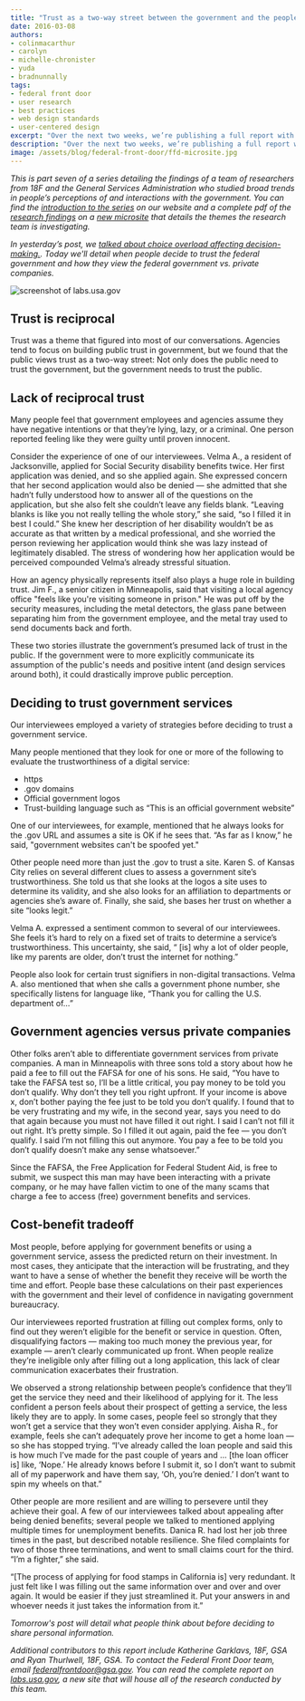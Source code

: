 ```yaml
---
title: "Trust as a two-way street between the government and the people it serves"
date: 2016-03-08
authors:
- colinmacarthur
- carolyn
- michelle-chronister
- yuda
- bradnunnally
tags:
- federal front door
- user research
- best practices
- web design standards
- user-centered design
excerpt: "Over the next two weeks, we’re publishing a full report with findings from our research to better understand the public's overall experience interacting with the federal government and their attitudes about sharing information with government agencies. In today’s installment, we'll detail when people decide to trust the federal government and how they view the federal government vs. private companies."
description: "Over the next two weeks, we’re publishing a full report with findings from our research to better understand the public's overall experience interacting with the federal government and their attitudes about sharing information with government agencies. In today’s installment, detail when people decide to trust the federal government and how they view the federal government vs. private companies."
image: /assets/blog/federal-front-door/ffd-microsite.jpg
---
```



_This is part seven of a series detailing the findings of a team of researchers from 18F and the General Services Administration who studied broad trends in people’s perceptions of and interactions with the government. You can find the [introduction to the series](https://18f.gsa.gov/2016/03/01/what-we-learned-after-interviewing-people-about-their-interactions-with-the-federal-government/) on our website and a complete pdf of the [research findings](https://labs.usa.gov/#research-report) on a [new microsite](https://labs.usa.gov/) that details the themes the research team is investigating._

_In yesterday’s post, we [talked about choice overload affecting decision-making.](https://18f.gsa.gov/2016/03/08/too-many-options-make-complicated-decisions-harder/). Today we'll detail when people decide to trust the federal government and how they view the federal government vs. private companies._

![screenshot of labs.usa.gov]({{site.baseurl}}/assets/blog/federal-front-door/ffd-microsite.jpg)

## Trust is reciprocal 

Trust was a theme that figured into most of our conversations. Agencies tend to focus on building public trust in government, but we found that the public views trust as a two-way street: Not only does the public need to trust the government, but the government needs to trust the public. 

## Lack of reciprocal trust

Many people feel that government employees and agencies assume they have negative intentions or that they’re lying, lazy, or a criminal. One person reported feeling like they were guilty until proven innocent. 

Consider the experience of one of our interviewees. Velma A., a resident of Jacksonville, applied for Social Security disability benefits twice. Her first application was denied, and so she applied again. She expressed concern that her second application would also be denied — she admitted that she hadn’t fully understood how to answer all of the questions on the application, but she also felt she couldn’t leave any fields blank. “Leaving blanks is like you not really telling the whole story,” she said, “so I filled it in best I could.” She knew her description of her disability wouldn’t be as accurate as that written by a medical professional, and she worried the person reviewing her application would think she was lazy instead of legitimately disabled. The stress of wondering how her application would be perceived compounded Velma’s already stressful situation.

How an agency physically represents itself also plays a huge role in building trust. Jim F., a senior citizen in Minneapolis, said that visiting a local agency office "feels like you're visiting someone in prison." He was put off by the security measures, including the metal detectors, the glass pane between separating him from the government employee, and the metal tray used to send documents back and forth. 

These two stories illustrate the government’s presumed lack of trust in the public. If the government were to more explicitly communicate its assumption of the public's needs and positive intent (and design services around both), it could drastically improve public perception.

## Deciding to trust government services

Our interviewees employed a variety of strategies before deciding to trust a government service.

Many people mentioned that they look for one or more of the following to evaluate the trustworthiness of a digital service:

- https
- .gov domains
- Official government logos
- Trust-building language such as “This is an official government website”

One of our interviewees, for example, mentioned that he always looks for the .gov URL and assumes a site is OK if he sees that. “As far as I know,” he said, "government websites can't be spoofed yet."

Other people need more than just the .gov to trust a site. Karen S. of Kansas City relies on several different clues to assess a government site’s trustworthiness. She told us that she looks at the logos a site uses to determine its validity, and she also looks for an affiliation to departments or agencies she’s aware of. Finally, she said, she bases her trust on whether a site “looks legit.” 

Velma A. expressed a sentiment common to several of our interviewees. She feels it’s hard to rely on a fixed set of traits to determine a service’s trustworthiness. This uncertainty, she said, “ [is] why a lot of older people, like my parents are older, don’t trust the internet for nothing.”

People also look for certain trust signifiers in non-digital transactions. Velma A. also mentioned that when she calls a government phone number, she specifically listens for language like, “Thank you for calling the U.S. department of…” 

## Government agencies versus private companies

Other folks aren’t able to differentiate government services from private companies. A man in Minneapolis with three sons told a story about how he paid a fee to fill out the FAFSA for one of his sons. He said, “You have to take the FAFSA test so, I’ll be a little critical, you pay money to be told you don’t qualify. Why don’t they tell you right upfront. If your income is above x, don’t bother paying the fee just to be told you don’t qualify. I found that to be very frustrating and my wife, in the second year, says you need to do that again because you must not have filled it out right. I said I can’t not fill it out right. It’s pretty simple. So I filled it out again, paid the fee — you don’t qualify. I said I’m not filling this out anymore. You pay a fee to be told you don’t qualify doesn’t make any sense whatsoever.” 

Since the FAFSA, the Free Application for Federal Student Aid, is free to submit, we suspect this man may have been interacting with a private company, or he may have fallen victim to one of the many scams that charge a fee to access (free) government benefits and services.

## Cost-benefit tradeoff

Most people, before applying for government benefits or using a government service, assess the predicted return on their investment. In most cases, they anticipate that the interaction will be frustrating, and they want to have a sense of whether the benefit they receive will be worth the time and effort.  People base these calculations on their past experiences with the government and their level of confidence in navigating government bureaucracy.

Our interviewees reported frustration at filling out complex forms, only to find out they weren’t eligible for the benefit or service in question. Often, disqualifying factors — making too much money the previous year, for example — aren’t clearly communicated up front. When people realize they’re ineligible only after filling out a long application, this lack of clear communication exacerbates their frustration. 

We observed a strong relationship between people’s confidence that they’ll get the service they need and their likelihood of applying for it. The less confident a person feels about their prospect of getting a service, the less likely they are to apply. 
In some cases, people feel so strongly that they won’t get a service that they won’t even consider applying. Aisha R., for example, feels she can’t adequately prove her income to get a home loan — so she has stopped trying. “I’ve already called the loan people and said this is how much I’ve made for the past couple of years and ... [the loan officer is] like, ‘Nope.’ He already knows before I submit it, so I don’t want to submit all of my paperwork and have them say, ‘Oh, you’re denied.’ I don’t want to spin my wheels on that.”

Other people are more resilient and are willing to persevere until they achieve their goal. A few of our interviewees talked about appealing after being denied benefits; several people we talked to mentioned applying multiple times for unemployment benefits. Danica R. had lost her job three times in the past, but described notable resilience. She filed complaints for two of those three terminations, and went to small claims court for the third. “I’m a fighter,” she said.

“[The process of applying for food stamps in California is] very redundant. It just felt like I was filling out the same information over and over and over again. It would be easier if they just streamlined it. Put your answers in and whoever needs it just takes the information from it.”




_Tomorrow's post will detail what people think about before deciding to share personal information._

_Additional contributors to this report include Katherine Garklavs, 18F, GSA and Ryan Thurlwell, 18F, GSA. To contact the Federal Front Door team, email [federalfrontdoor@gsa.gov](mailto:federalfrontdoor@gsa.gov). You can read the complete report on [labs.usa.gov](https://labs.usa.gov), a new site that will house all of the research conducted by this team._






